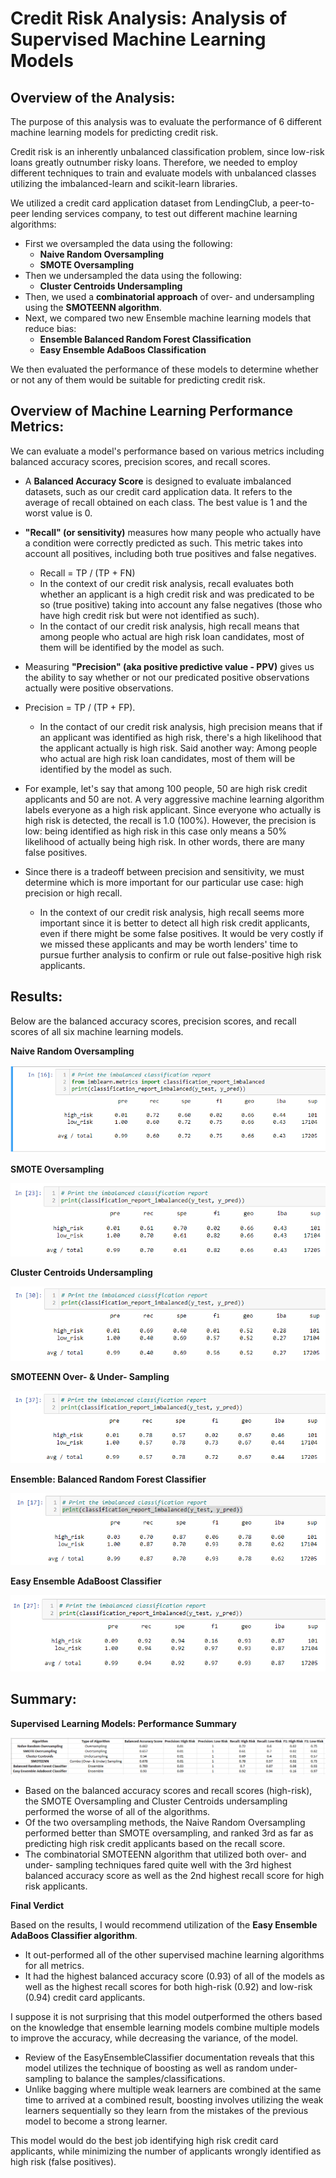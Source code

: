# Credit Risk Analysis: Analysis of Supervised Machine Learning Models


## Overview of the Analysis: 

The purpose of this analysis was to evaluate the performance of 6 different machine learning models for predicting credit risk. 

Credit risk is an inherently unbalanced classification problem, since low-risk loans greatly outnumber risky loans. Therefore, we needed to employ different techniques to train and evaluate models with unbalanced classes utilizing the imbalanced-learn and scikit-learn libraries. 

We utilized a credit card application dataset from LendingClub, a peer-to-peer lending services company, to test out different machine learning algorithms: 
- First we oversampled the data using the following:  
  - **Naive Random Oversampling**
  - **SMOTE Oversampling**
- Then we undersampled the data using the following:  
  - **Cluster Centroids Undersampling**
- Then, we used a **combinatorial approach** of over- and undersampling using the **SMOTEENN algorithm**. 
- Next, we compared two new Ensemble machine learning models that reduce bias: 
  - **Ensemble Balanced Random Forest Classification**
  - **Easy Ensemble AdaBoos Classification** 

We then evaluated the performance of these models to determine whether or not any of them would be suitable for predicting credit risk. 


## Overview of Machine Learning Performance Metrics: 

We can evaluate a model's performance based on various metrics including balanced accuracy scores, precision scores, and recall scores. 

- A **Balanced Accuracy Score** is designed to evaluate imbalanced datasets, such as our credit card application data. It refers to the average of recall obtained on each class. The best value is 1 and the worst value is 0. 

- **"Recall" (or sensitivity)** measures how many people who actually have a condition were correctly predicted as such. This metric takes into account all positives, including both true positives and false negatives.  
  - Recall = TP / (TP + FN) 
  - In the context of our credit risk analysis, recall evaluates both whether an applicant is a high credit risk and was predicated to be so (true positive) taking into account any false negatives (those who have high credit risk but were not identified as such). 
  - In the contact of our credit risk analysis, high recall means that among people who actual are high risk loan candidates, most of them will be identified by the model as such.
  
- Measuring **"Precision" (aka positive predictive value - PPV)** gives us the ability to say whether or not our predicated positive observations actually were positive observations. 
- Precision = TP / (TP + FP).   
  - In the contact of our credit risk analysis, high precision means that if an applicant was identified as high risk, there's a high likelihood that the applicant actually is high risk. Said another way: Among people who actual are high risk loan candidates, most of them will be identified by the model as such. 
- For example, let's say that among 100 people, 50 are high risk credit applicants and 50 are not. A very aggressive machine learning algorithm labels everyone as a high risk applicant. Since everyone who actually is high risk is detected, the recall is 1.0 (100%). However, the precision is low: being identified as high risk in this case only means a 50% likelihood of actually being high risk. In other words, there are many false positives. 
- Since there is a tradeoff between precision and sensitivity, we must determine which is more important for our particular use case: high precision or high recall. 
  - In the context of our credit risk analysis, high recall seems more important since it is better to detect all high risk credit applicants, even if there might be some false positives. It would be very costly if we missed these applicants and may be worth lenders' time to pursue further analysis to confirm or rule out false-positive high risk applicants.


## Results: 

Below are the balanced accuracy scores, precision scores, and recall scores of all six machine learning models.

**Naive Random Oversampling**

![Naive_Random_Oversampling.png](images/Naive_Random_Oversampling.png)


**SMOTE Oversampling**

![SMOTE_Oversampling.png](images/SMOTE_Oversampling.png)


**Cluster Centroids Undersampling**

![Cluster_Centroids_Undersampling.png](images/Cluster_Centroids_Undersampling.png)


**SMOTEENN Over- & Under- Sampling**

![SMOTEENN_Over_Under_Sampling.png](images/SMOTEENN_Over_Under_Sampling.png)


**Ensemble: Balanced Random Forest Classifier**

![Ensemble_Balanced_Random_Forest_Classifier.png](images/Ensemble_Balanced_Random_Forest_Classifier.png)


**Easy Ensemble AdaBoost Classifier**

![Easy_Ensemble_AdaBoost_Classifier.png](images/Easy_Ensemble_AdaBoost_Classifier.png)


## Summary:

**Supervised Learning Models: Performance Summary**

![Model_Performance_Summary.png](images/Model_Performance_Summary.png)

- Based on the balanced accuracy scores and recall scores (high-risk), the SMOTE Oversampling and Cluster Centroids undersampling performed the worse of all of the algorithms.
- Of the two oversampling methods, the Naive Random Oversampling performed better than SMOTE oversampling, and ranked 3rd as far as predicting high risk credit applicants based on the recall score. 
- The combinatorial SMOTEENN algorithm that utilized both over- and under- sampling techniques fared quite well with the 3rd highest balanced accuracy score as well as the 2nd highest recall score for high risk applicants.  

**Final Verdict**

Based on the results, I would recommend utilization of the **Easy Ensemble AdaBoos Classifier algorithm**. 
- It out-performed all of the other supervised machine learning algorithms for all metrics. 
- It had the highest balanced accuracy score (0.93) of all of the models as well as the highest recall scores for both high-risk (0.92) and low-risk (0.94) credit card applicants. 

I suppose it is not surprising that this model outperformed the others based on the knowledge that ensemble learning models combine multiple models to improve the accuracy, while decreasing the variance, of the model. 
- Review of the EasyEnsembleClassifier documentation reveals that this model utilizes the technique of boosting as well as random under-sampling to balance the samples/classifications. 
- Unlike bagging where multiple weak learners are combined at the same time to arrived at a combined result, boosting involves utilizing the weak learners sequentially so they learn from the mistakes of the previous model to become a strong learner. 

This model would do the best job identifying high risk credit card applicants, while minimizing the number of applicants wrongly identified as high risk (false positives). 
